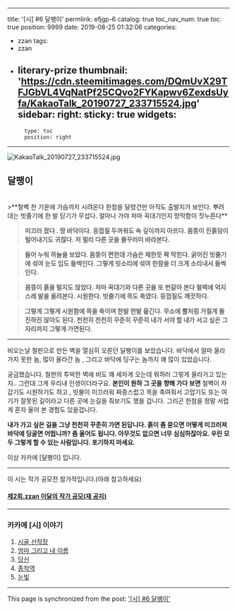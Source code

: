 
---
title: '[시] #6 달팽이'
permlink: efjgp-6
catalog: true
toc_nav_num: true
toc: true
position: 9999
date: 2019-08-25 01:32:06
categories:
- zzan
tags:
- zzan
- literary-prize
thumbnail: 'https://cdn.steemitimages.com/DQmUvX29TFJGbVL4VqNatPf25CQvo2FYKapwv6ZexdsUyfa/KakaoTalk_20190727_233715524.jpg'
sidebar:
    right:
        sticky: true
widgets:
    -
        type: toc
        position: right
---


![KakaoTalk_20190727_233715524.jpg](https://cdn.steemitimages.com/DQmUvX29TFJGbVL4VqNatPf25CQvo2FYKapwv6ZexdsUyfa/KakaoTalk_20190727_233715524.jpg)



##  달팽이

<br>
>**철벽 찬 기운에 가슴까지 시려온다
한참을 달렸건만 아직도 출발지가 보인다.
뿌려대는 빗줄기에 한 발 딛기가 무섭다.
얼마나 가야 처마 꼭대기인지 망막함이 짓누른다** 

>**미끄러 졌다 . 땅 바닥이다.
등껍질 두꺼워도 속 깊이까지 아프다. 
몸뚱이 진흙덩이 털어내기도 귀찮다.
저 멀리 다른 곳을 물꾸러미 바라본다.**

>**들어 누워 하늘을 보았다. 
몸뚱이 편한데  가슴은 채한듯 꽉 막힌다.
굵어진 빗줄기에 섞여 눈도 입도 들썩인다.
그렇게 빗소리에 섞여 한참을 더 크게 소리내서 들썩인다.**

>**몸뚱이 흙을 털지도 않았다. 
처마 꼭대기와 다른 곳을 또 번갈아 본다
철벽에 억지스레 발을 올려본다. 
시원한다. 빗줄기에 목도 축였다. 등껍질도 깨끗하다.**

>**그렇게 그렇게 시원함에 목을 축이며 한발 한발 옮긴다.
무소에 뿔처럼 거칠게 돌진하진 않아도 된다.
천천히 천천히 꾸준히 꾸준히 
내가 서야 할 내가 서고 싶은 그 자리까지 그렇게 가면된다.**

----
비오는날 철판으로 만든 벽을 열심히 오른던 달팽이를 보았습니다.
바닥에서 얼마 올라가지 못한 놈, 많이 올라간 놈 , 그리고 바닥에
딩구는 놈까지 꽤 많이 있었습니다. 

궁금했습니다.  철판의 투박한 벽에 비도 꽤 세차게 오는데 뭐하러
그렇게 올라가고 있는지.. 그런대 그게 우리내 인생이더라구요.
**본인이 원하 그 곳을 향해 가다 보면** 
철벽이 차갑기도 시원하기도 하고 ,  빗물이 미끄러워 짜증스럽고
목을 축여줘서 고맙기도 또는 여기가 잘못된 길이라고  다른 곳에
눈길을 줘보기도 했을 겁니다. 
그리곤 한참을 정말 서럽게 혼자 울어 본 경험도 있을겁니다. 

**내가 가고 싶은 길을 그냥 천천히 꾸준히 가면 된답니다.
흙이 좀 묻으면 어떻게 미끄러져 바닥에 딩굴면 어떱니까?
좀 울어도 됩니다.  아무것도 없으면 너무 심심하잖아요.
우린 모두 그렇게 할 수 있는 사람입니다. 포기하지 마세요.**

이상 카카에 [달팽이] 입니다.

--- 
이 시는 작가 공모전 참가작입니다.(아래 참고하세요)
#### [제2회.zzan 이달의 작가 공모(재 공지)](https://www.steemzzang.com/zzan/@zzan.admin/5brpud-2-zzan)

---  



### 카카에 [시] 이야기
1. [시골 선착장](https://www.steemzzang.com/zzan/@kibumh/zzan-1)
2. [ 엄마 그리고 내 이름](https://www.steemzzang.com/zzan/@kibumh/zzan-2)
3. [당신](https://www.steemzzang.com/zzan/@kibumh/zzan-3)
4. [종착역](https://www.steemzzang.com/zzan/@kibumh/7dyo1t-4)
5. [눈빛](https://www.steemzzang.com/zzan/@kibumh/puei6-5)

- - -

This page is synchronized from the post: ['[시] #6 달팽이'](https://steemit.com/@kibumh/efjgp-6)
